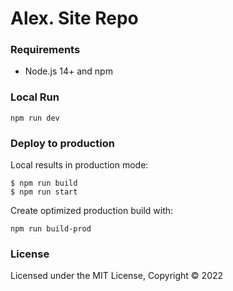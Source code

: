 # Alex. Site Repo


### Requirements

- Node.js 14+ and npm

### Local Run


```
npm run dev
```

### Deploy to production

Local results in production mode:

```
$ npm run build
$ npm run start
```


Create optimized production build with:

```
npm run build-prod
```


### License

Licensed under the MIT License, Copyright © 2022